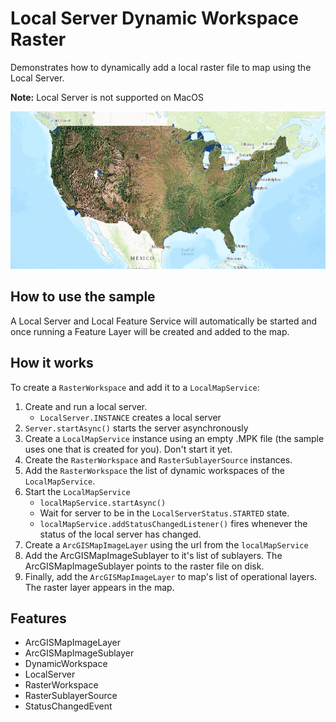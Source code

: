 <h1>Local Server Dynamic Workspace Raster</h1>

<p>Demonstrates how to dynamically add a local raster file to map using the Local Server. </p>

<p><b>Note:</b> Local Server is not supported on MacOS</p>

<img src="LocalServerDynamicWorkspaceRaster.png"/>

<h2>How to use the sample</h2>

<p>A Local Server and Local Feature Service will automatically be started and once running a Feature Layer will be created and added to the map. </p>

<h2>How it works</h2>

<p>To create a <code>RasterWorkspace</code> and add it to a <code>LocalMapService</code>:</p>

<ol>
<li>Create and run a local server.
<ul><li><code>LocalServer.INSTANCE</code> creates a local server</li></ul>
<li><code>Server.startAsync()</code> starts the server asynchronously</li></ul>
<li>Create a <code>LocalMapService</code> instance using an empty .MPK file (the sample uses one that is created for you). Don't start it yet.</li>
<li>Create the <code>RasterWorkspace</code> and <code>RasterSublayerSource</code> instances.</li>
<li>Add the <code>RasterWorkspace</code> the list of dynamic workspaces of the <code>LocalMapService</code>.</li>
<li>Start the <code>LocalMapService</code>
<ul><li><code>localMapService.startAsync()</code></li></ul>
<ul><li>Wait for server to be in the  <code>LocalServerStatus.STARTED</code> state.</li></ul>
<ul><li><code>localMapService.addStatusChangedListener()</code> fires whenever the status of the local server has changed.</li></ul></li>
<li>Create a <code>ArcGISMapImageLayer</code> using the url from the <code>localMapService</code></li>
<li>Add the ArcGISMapImageSublayer to it's list of sublayers. The ArcGISMapImageSublayer points to the raster file on disk.
<li>Finally, add the <code>ArcGISMapImageLayer</code> to map's list of operational layers. The raster layer appears in the map.</li>
</ol>

<h2>Features</h2>
<ul>
<li>ArcGISMapImageLayer</li>
<li>ArcGISMapImageSublayer</li>
<li>DynamicWorkspace</li>
<li>LocalServer</li>
<li>RasterWorkspace</li>
<li>RasterSublayerSource</li>
<li>StatusChangedEvent</li>
</ul>
